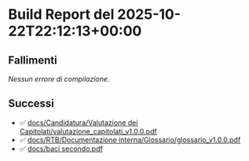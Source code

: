 # Build Report del 2025-10-22T22:12:13+00:00

## Fallimenti
_Nessun errore di compilazione._

## Successi
- ✅ [docs/Candidatura/Valutazione dei Capitolati/valutazione_capitolati_v1.0.0.pdf](docs/Candidatura/Valutazione%20dei%20Capitolati/valutazione_capitolati_v1.0.0.pdf)
- ✅ [docs/RTB/Documentazione interna/Glossario/glossario_v1.0.0.pdf](docs/RTB/Documentazione%20interna/Glossario/glossario_v1.0.0.pdf)
- ✅ [docs/baci secondo.pdf](docs/baci%20secondo.pdf)
